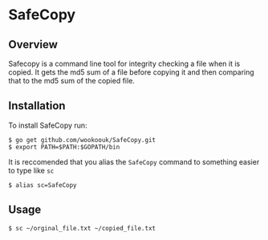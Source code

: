 # SafeCopy

## Overview

Safecopy is a command line tool for integrity checking a file when it is copied.
It gets the md5 sum of a file before copying it and then comparing that to the md5 sum of the copied file.


## Installation

To install SafeCopy run:
```
$ go get github.com/wookoouk/SafeCopy.git
$ export PATH=$PATH:$GOPATH/bin
```

It is reccomended that you alias the `SafeCopy` command to something easier to type like `sc`
```
$ alias sc=SafeCopy
```

## Usage

```
$ sc ~/orginal_file.txt ~/copied_file.txt
```
